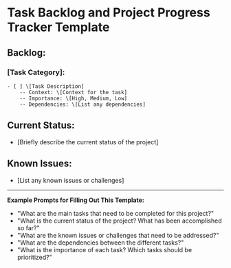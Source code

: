# Task Backlog and Project Progress Tracker Template

## Backlog:

### \[Task Category]:
    - [ ] \[Task Description]
        -- Context: \[Context for the task]
        -- Importance: \[High, Medium, Low]
        -- Dependencies: \[List any dependencies]

## Current Status:
*   \[Briefly describe the current status of the project]

## Known Issues:
*   \[List any known issues or challenges]

---

**Example Prompts for Filling Out This Template:**

*   "What are the main tasks that need to be completed for this project?"
*   "What is the current status of the project? What has been accomplished so far?"
*   "What are the known issues or challenges that need to be addressed?"
*   "What are the dependencies between the different tasks?"
*   "What is the importance of each task? Which tasks should be prioritized?"
